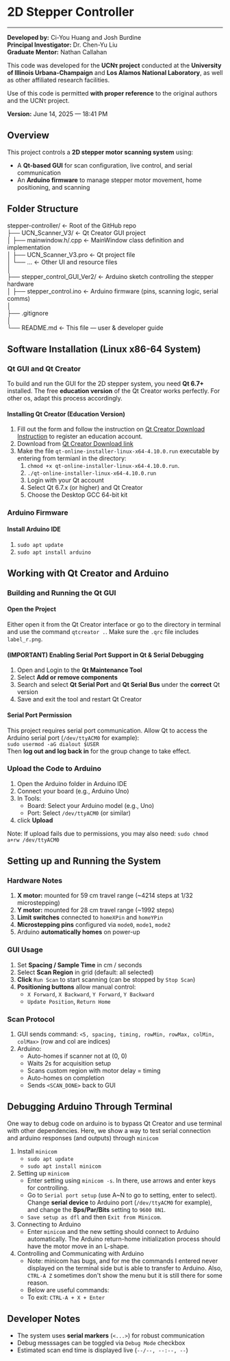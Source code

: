 # 2D Stepper Controller #

---

**Developed by:** Ci-You Huang and Josh Burdine  
**Principal Investigator:** Dr. Chen-Yu Liu  
**Graduate Mentor:** Nathan Callahan  

This code was developed for the **UCNτ project** conducted at the **University of Illinois Urbana-Champaign** and **Los Alamos National Laboratory**, as well as other affiliated research facilities.

Use of this code is permitted **with proper reference** to the original authors and the UCNτ project.

**Version:** June 14, 2025 — 18:41 PM

## Overview ##

This project controls a **2D stepper motor scanning system** using:
- A **Qt-based GUI** for scan configuration, live control, and serial communication
- An **Arduino firmware** to manage stepper motor movement, home positioning, and scanning

## Folder Structure ##

stepper-controller/            ← Root of the GitHub repo <br>
├── UCN_Scanner_V3/            ← Qt Creator GUI project <br>
│   ├── mainwindow.h/.cpp      ← MainWindow class definition and implementation <br>
│   ├── UCN_Scanner_V3.pro     ← Qt project file <br>
│   └── ...                    ← Other UI and resource files <br>
│ <br>
├── stepper_control_GUI_Ver2/  ← Arduino sketch controlling the stepper hardware <br>
│   ├── stepper_control.ino    ← Arduino firmware (pins, scanning logic, serial comms) <br>
│ <br>
├── .gitignore                 <br>
│ <br>
└── README.md                  ← This file — user & developer guide <br>

## Software Installation (Linux x86-64 System) ##

### Qt GUI and Qt Creator ###

To build and run the GUI for the 2D stepper system, you need **Qt 6.7+** installed. The free **education version** of the Qt Creator works perfectly. For other os, adapt this process accordingly. 

#### Installing Qt Creator (Education Version)

1. Fill out the form and follow the instruction on [Qt Creator Download Instruction](https://www.qt.io/qt-educational-license) to register an education account.
2. Download from [Qt Creator Download link](https://www.gt.io/download-gt-installer)
3. Make the file ``qt-online-installer-linux-x64-4.10.0.run`` executable by entering from termianl in the directory:
   1) ``chmod +x qt-online-installer-linux-x64-4.10.0.run``.
   2) ``./qt-online-installer-linux-x64-4.10.0.run``
   3) Login with your Qt account
   4) Select Qt 6.7.x (or higher) and Qt Creator
   5) Choose the Desktop GCC 64-bit kit

### Arduino Firmware ###

#### Install Arduino IDE ####

1. ``sudo apt update``
2. ``sudo apt install arduino``

## Working with Qt Creator and Arduino ##

### Building and Running the Qt GUI


#### Open the Project ####

Either open it from the Qt Creator interface or go to the directory in terminal and use the command ``qtcreator .``. Make sure the ``.qrc`` file includes ``label_r.png``.

#### (IMPORTANT) Enabling Serial Port Support in Qt & Serial Debugging ####

1. Open and Login to the **Qt Maintenance Tool**
2. Select **Add or remove components**
3. Search and select **Qt Serial Port** and **Qt Serial Bus** under the **correct** Qt version
4. Save and exit the tool and restart Qt Creator

#### Serial Port Permission ####

This project requires serial port communication. Allow Qt to access the Arduino serial port (``/dev/ttyACM0`` for example): <br>
``sudo usermod -aG dialout $USER`` <br>
Then **log out and log back in** for the group change to take effect.

### Upload the Code to Arduino ###

1. Open the Arduino folder in Arduino IDE
2. Connect your board (e.g., Arduino Uno)
3. In Tools:
   - Board: Select your Arduino model (e.g., Uno)
   - Port: Select ``/dev/ttyACM0`` (or similar)
4. click **Upload**

Note: If upload fails due to permissions, you may also need: ``sudo chmod a+rw /dev/ttyACM0``

## Setting up and Running the System ##

### Hardware Notes ###

1. **X motor:** mounted for 59 cm travel range (~4214 steps at 1/32 microstepping)
2. **Y motor:** mounted for 28 cm travel range (~1992 steps)
3. **Limit switches** connected to ``homeXPin`` and ``homeYPin``
4. **Microstepping pins** configured via ``mode0``, ``mode1``, ``mode2``
5. Arduino **automatically homes** on power-up

### GUI Usage ###

1. Set **Spacing / Sample Time** in cm / seconds
2. Select **Scan Region** in grid (default: all selected)
3. **Click** ``Run Scan`` to start scanning (can be stopped by ``Stop Scan``)
4. **Positioning buttons** allow manual control:
   - ``X Forward``, ``X Backward``, ``Y Forward``, ``Y Backward``
   - ``Update Position``, ``Return Home``

### Scan Protocol ###

1. GUI sends command: ``<5, spacing, timing, rowMin, rowMax, colMin, colMax>`` (row and col are indices)
2. Arduino:
   - Auto-homes if scanner not at (0, 0)
   - Waits 2s for acquisition setup
   - Scans custom region with motor delay = timing
   - Auto-homes on completion
   - Sends ``<SCAN_DONE>`` back to GUI

## Debugging Arduino Through Terminal ##

One way to debug code on arduino is to bypass Qt Creator and use terminal with other dependencies. Here, we show a way to test serial connection and arduino responses (and outputs) through ``minicom``

1. Install ``minicom``
   - ``sudo apt update``
   - ``sudo apt install minicom``
2. Setting up ``minicom``
   - Enter setting using ``minicom -s``. In there, use arrows and enter keys for controlling.
   - Go to ``Serial port setup`` (use A~N to go to setting, enter to select). Change **serial device** to Arduino port (``/dev/ttyACM0`` for example), and change the **Bps/Par/Bits** setting to ``9600 8N1``.
   - ``Save setup as dfl`` and then ``Exit from Minicom``.
3. Connecting to Arduino
   - Enter ``minicom`` and the new setting should connect to Arduino automatically. The Arduino return-home initialization process should have the motor move in an L-shape.
4. Controlling and Communicating with Arduino
   - Note: minicom has bugs, and for me the commands I entered never displayed on the terminal side but is able to transfer to Arduino. Also, ``CTRL-A Z`` sometimes don't show the menu but it is still there for some reason.
   - Below are useful commands:
   - To exit: ``CTRL-A + X + Enter``

## Developer Notes ##

- The system uses **serial markers** (``<...>``) for robust communication
- Debug messsages can be toggled via ``Debug Mode`` checkbox
- Estimated scan end time is displayed live (``--/--, --:--, --``)
